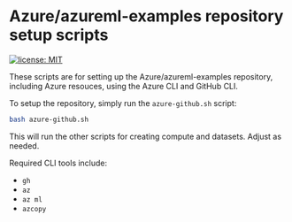 # Azure/azureml-examples repository setup scripts

[![license: MIT](https://img.shields.io/badge/License-MIT-purple.svg)](../LICENSE)

These scripts are for setting up the Azure/azureml-examples repository, including Azure resouces, using the Azure CLI and GitHub CLI.

To setup the repository, simply run the `azure-github.sh` script:

```bash
bash azure-github.sh
```

This will run the other scripts for creating compute and datasets. Adjust as needed.

Required CLI tools include:

- `gh`
- `az`
- `az ml`
- `azcopy`

